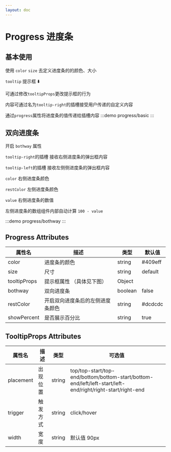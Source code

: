 ```yaml
---
layout: doc
---
```

# Progress 进度条


## 基本使用

使用 `color` `size` 去定义进度条的的颜色、大小

`tooltip` 提示框 ⬇️

  可通过修改`tooltipProps`更改提示框的行为 

  内容可通过名为`tooltip-right`的插槽接受用户传递的自定义内容

通过`progress`属性将进度条的值传递给插槽内容
:::demo 
progress/basic
:::



## 双向进度条

开启 `bothway` 属性

`tooltip-right`的插槽 接收右侧进度条的弹出框内容

`tooltip-left`的插槽 接收左侧侧进度条的弹出框内容

`color` 右侧进度条颜色

`restColor` 左侧进度条颜色

`value` 右侧进度条的数值

左侧进度条的数组组件内部自动计算 `100 - value`

:::demo 
progress/bothway
:::



## Progress Attributes

| 属性名          | 描述          | 类型      | 默认值     |
|--------------|-------------|---------|---------|
| color | 进度条的颜色 | string | #409eff
| size | 尺寸 | string | default |
| tooltipProps | 提示框属性 （具体见下图）| Object |
| bothway | 双向进度条 | boolean | false |
| restColor | 开启双向进度条后的左侧进度条颜色 | string | #dcdcdc |
| showPercent | 是否展示百分比 | string | true |





## TooltipProps Attributes

| 属性名          | 描述          | 类型      |  可选值     |
|--------------|-------------|---------|----------|
| placement | 出现位置 | string | top/top-start/top-end/bottom/bottom-start/bottom-end/left/left-start/left-end/right/right-start/right-end |
| trigger | 触发方式 | string | click/hover
| width | 宽度 | string | 默认值 90px

